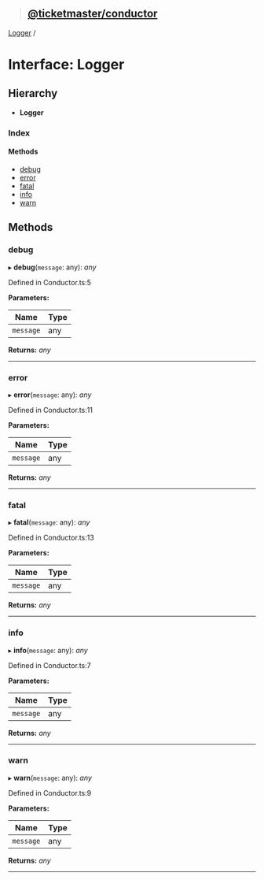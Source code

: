 > ## [@ticketmaster/conductor](../README.md)

[Logger](logger.md) /

# Interface: Logger

## Hierarchy

* **Logger**

### Index

#### Methods

* [debug](logger.md#debug)
* [error](logger.md#error)
* [fatal](logger.md#fatal)
* [info](logger.md#info)
* [warn](logger.md#warn)

## Methods

###  debug

▸ **debug**(`message`: any): *any*

Defined in Conductor.ts:5

**Parameters:**

Name | Type |
------ | ------ |
`message` | any |

**Returns:** *any*

___

###  error

▸ **error**(`message`: any): *any*

Defined in Conductor.ts:11

**Parameters:**

Name | Type |
------ | ------ |
`message` | any |

**Returns:** *any*

___

###  fatal

▸ **fatal**(`message`: any): *any*

Defined in Conductor.ts:13

**Parameters:**

Name | Type |
------ | ------ |
`message` | any |

**Returns:** *any*

___

###  info

▸ **info**(`message`: any): *any*

Defined in Conductor.ts:7

**Parameters:**

Name | Type |
------ | ------ |
`message` | any |

**Returns:** *any*

___

###  warn

▸ **warn**(`message`: any): *any*

Defined in Conductor.ts:9

**Parameters:**

Name | Type |
------ | ------ |
`message` | any |

**Returns:** *any*

___